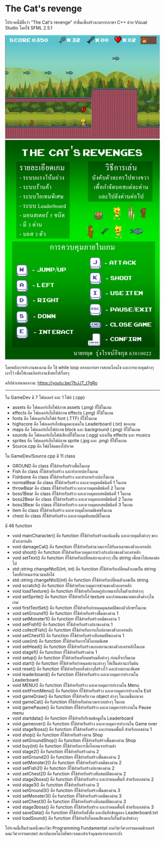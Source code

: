 # The Cat's revenge
โปรเจคนี้มีชื่อว่า "The Cat's revenge" ทำขึ้นเพื่อสร้างเกมจากภาษา C++ ด้วย Visual Studio โดยใช้ SFML 2.5.1

![alt text](https://github.com/tsunafield1/The_Cat_revenge/blob/master/Example.PNG)
![alt text](https://github.com/tsunafield1/The_Cat_revenge/blob/master/Infographics.png?raw=true)

โดยหลักการทำงานของเกม คือ ใช้ while loop ครอบการตรวจสอบเงื่อนไข และการควบคุมต่างๆ เอาไว้ เพื่อให้เกมเกิดทำงานซ้ำต่อไปเรื่อยๆ

คลิปนำเสนอผลงาน: https://youtu.be/7bJJT_t7gRo

-------------------------------------------------------------------------------------------------------------------------------------------------------------------------

ใน GameDev มี 7 โฟลเดอร์ และ 1 ไฟล์ (.cpp)
- assets คือ โฟลเดอร์เก็บไฟล์ภาพ assets (.png) ที่ใช้ในเกม
- effects คือ โฟลเดอร์เก็บไฟล์ภาพ effects (.png) ที่ใช้ในเกม
- fonts คือ โฟลเดอร์เก็บไฟล์ font (.TTF) ที่ใช้ในเกม
- highscore คือ โฟลเดอร์เก็บข้อมูลคะแนนใน Leaderboard (.txt) ของเกม
- maps คือ โฟลเดอร์เก็บไฟล์ภาพ block และ background (.png) ที่ใช้ในเกม
- sounds คือ โฟลเดอร์เก็บไฟล์เสียงที่ใช้ในเกม (.ogg) แบ่งเป็น effects และ musics
- sprites คือ โฟลเดอร์เก็บไฟล์ภาพ sprite (.jpg และ .png) ที่ใช้ในเกม
- Source.cpp คือ ไฟล์โค้ดของโปรเจค

ใน GameDev/Source.cpp มี 11 class
- GROUND คือ class ที่ใช้สำหรับสร้างพื้นในเกม
- Fish คือ class ที่ใช้สำหรับสร้าง และทำลายปลาในเกม
- Fishbone คือ class ที่ใช้สำหรับสร้าง และทำลายก้างปลาในเกม
- normalBear คือ class ที่ใช้สำหรับสร้าง และควบคุมหมีชนิดที่ 1 ในเกม
- throwBear คือ class ที่ใช้สำหรับสร้าง และควบคุมหมีชนิดที่ 2 ในเกม
- boss1Bear คือ class ที่ใช้สำหรับสร้าง และควบคุมบอสหมีชนิดที่ 1 ในเกม
- boss2Bear คือ class ที่ใช้สำหรับสร้าง และควบคุมบอสหมีชนิดที่ 2 ในเกม
- boss3Bear คือ class ที่ใช้สำหรับสร้าง และควบคุมบอสหมีชนิดที่ 3 ในเกม
- item คือ class ที่ใช้สำหรับสร้าง และควบคุมไอเทมพิเศษในเกม
- chest คือ class ที่ใช้สำหรับสร้าง และควบคุมหีบสมบัติในเกม

มี 46 function
- void mainCharacter() คือ function ที่ใช้สำหรับสร้างแอนิเมชั่น และควบคุมสิ่งต่างๆ ของตัวละครหลัก
- void damageCal() คือ function ที่ใช้สำหรับคำนวณการได้รับดาเมจของตัวละครหลัก
- void shoot() คือ function ที่ใช้สำหรับควบคุมการขว้างก้างปลาของตัวละครหลัก
- void setText() คือ function ที่ใช้สำหรับเปลี่ยนสถานะต่างๆ เป็น string เพื่อนำไปแสดงต่อไป
- std::string changeNtoS(int, int) คือ function ที่ใช้สำหรับเปลี่ยนตัวเลขเป็น string โดยที่กำหนดจำนวนหลักได้
- std::string changeNtoS(int) คือ function ที่ใช้สำหรับเปลี่ยนตัวเลขเป็น string
- void scratch() คือ function ที่ใช้สำหรับควบคุมการข่วนของตัวละครหลัก
- void loadTexture() คือ function ที่ใช้สำหรับโหลดรูปภาพมาเก็บในตัวแปรต่างๆ
- void setSprite() คือ function ที่ใช้สำหรับใส่ texture และกำหนดขนาดของสิ่งต่างๆในเกม
- void firstTextSet() คือ function ที่ใช้สำหรับกำหนดคุณสมบัติของตัวอักษรในเกม
- void setGround1() คือ function ที่ใช้สำหรับสร้างพื้นของด่าน 1
- void setMonster1() คือ function ที่ใช้สำหรับสร้างหมีของด่าน 1
- void setFish1() คือ function ที่ใช้สำหรับสร้างปลาของด่าน 1
- void collectFish() คือ function ที่ใช้สำหรับการเก็บปลาของตัวละครหลัก
- void setChest1() คือ function ที่ใช้สำหรับสร้างหีบสมบัติของด่าน 1
- void use(int) คือ function ที่ใช้สำหรับการใช้ไอเทมพิเศษ
- void setHead() คือ function ที่ใช้สำหรับสร้างแถบสถานะของตัวละครหลักในเกม
- void stage1() คือ function ที่ใช้สำหรับสร้างด่าน 1
- void setup() คือ function ที่ใช้สำหรับเตรียมพร้อมสิ่งต่างๆ ก่อนที่จะเริ่มเกม
- void start() คือ function ที่ใช้สำหรับกำหนดสถานะต่างๆ ให้เป็นสถานะเริ่มต้น
- void reset() คือ function ที่ใช้สำหรับลบสิ่งต่างๆที่สร้างไว้ และล้างสถานะพิเศษ
- void leaderboard() คือ function ที่ใช้สำหรับสร้าง และควบคุมการทำงานใน Leaderboard
- void MENU() คือ function ที่ใช้สำหรับสร้าง และควบคุมการทำงานใน Menu
- void exitFromMenu() คือ function ที่ใช้สำหรับสร้าง และควบคุมการทำงานใน Exit
- void gameDraw() คือ function ที่ใช้สำหรับวาด object ต่างๆ ในเกมขึ้นบนจอ
- void gameCal() คือ function ที่ใช้สำหรับคำนวณระบบต่างๆ ในเกม
- void gamePause() คือ function ที่ใช้สำหรับสร้าง และควบคุมการทำงานใน Pause menu
- void startdata() คือ function ที่ใช้สำหรับรีเซตข้อมูลใน Leaderboard
- void gameover() คือ function ที่ใช้สำหรับสร้าง และควบคุมการทำงานใน Game over
- void stage1boss() คือ function ที่ใช้สำหรับสร้าง และกำหนดพื้นที่ สำหรับบอสด่าน 1
- void shop() คือ function ที่ใช้สำหรับสร้างด่าน Shop
- void setGroundShop() คือ function ที่ใช้สำหรับสร้างพื้นของด่าน Shop
- void buy(int) คือ function ที่ใช้สำหรับการซื้อไอเทมจากร้านค้า
- void stage2() คือ function ที่ใช้สำหรับสร้างด่าน 2
- void setGround2() คือ function ที่ใช้สำหรับสร้างพื้นของด่าน 2
- void setMonster2() คือ function ที่ใช้สำหรับสร้างหมีของด่าน 2
- void setFish2() คือ function ที่ใช้สำหรับสร้างปลาของด่าน 2
- void setChest2() คือ function ที่ใช้สำหรับสร้างหีบสมบัติของด่าน 2
- void stage2boss() คือ function ที่ใช้สำหรับสร้าง และกำหนดพื้นที่ สำหรับบอสด่าน 2
- void stage3() คือ function ที่ใช้สำหรับสร้างด่าน 3
- void setGround3() คือ function ที่ใช้สำหรับสร้างพื้นของด่าน 3
- void setMonster3() คือ function ที่ใช้สำหรับสร้างหมีของด่าน 3
- void setChest3() คือ function ที่ใช้สำหรับสร้างหีบสมบัติของด่าน 3
- void stage3boss() คือ function ที่ใช้สำหรับสร้าง และกำหนดพื้นที่ สำหรับบอสด่าน 3
- void saveData() คือ function ที่ใช้สำหรับตั้งชื่อ และบันทึกข้อมูลลง Leaderboard.txt
- void loadSound() คือ function ที่ใช้สำหรับโหลดเสียงมาเก็บในตัวแปรต่างๆ

โปรเจคนี้เป็นส่วนหนึ่งของวิชา Programming Fundamental ภาควิชาวิศวกรรมคอมพิวเตอร์ คณะวิศวกรรมศาสตร์ สถาบันเทคโนโลยีพระจอมเกล้าเจ้าคุณทหารลาดกระบัง
